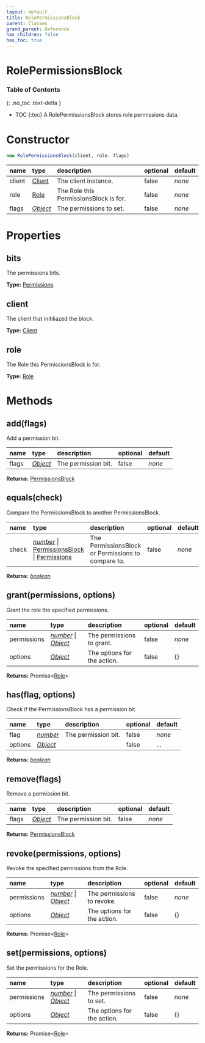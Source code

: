 ```yaml
---
layout: default
title: RolePermissionsBlock
parent: Classes
grand_parent: Reference
has_children: false
has_toc: true
---
```


# RolePermissionsBlock
### Table of Contents
{: .no_toc .text-delta }

- TOC
{:toc}
A RolePermissionsBlock stores role permissions data.
# Constructor
```js
new RolePermissionsBlock(client, role, flags)
```

| name | type | description | optional | default |
|:-----|:-----|:------------|:---------|:--------|
| client | [Client](/ref/classes/Client) | The client instance. | false | *none* |
| role | [Role](/ref/classes/Role) | The Role this PermissionsBlock is for. | false | *none* |
| flags | *[Object](https://developer.mozilla.org/en-US/docs/Web/JavaScript/Reference/Global_Objects/Object)* | The permissions to set.  | false | *none* |

# Properties
## bits
The permissions bits.

**Type:** [Permissions](/ref/classes/Permissions)

## client
The client that initiliazed the block.

**Type:** [Client](/ref/classes/Client)

## role
The Role this PermissionsBlock is for.

**Type:** [Role](/ref/classes/Role)

# Methods
## add(flags)
Add a permission bit.

| name | type | description | optional | default |
|:-----|:-----|:------------|:---------|:--------|
| flags | *[Object](https://developer.mozilla.org/en-US/docs/Web/JavaScript/Reference/Global_Objects/Object)* | The permission bit. | false | *none* |

**Returns:** [PermissionsBlock](/ref/classes/PermissionsBlock)

## equals(check)
Compare the PermissionsBlock to another PermissionsBlock.

| name | type | description | optional | default |
|:-----|:-----|:------------|:---------|:--------|
| check | *[number](https://developer.mozilla.org/en-US/docs/Web/JavaScript/Reference/Global_Objects/number)* \| [PermissionsBlock](/ref/classes/PermissionsBlock) \| [Permissions](/ref/classes/Permissions) | The PermissionsBlock or Permissions to compare to. | false | *none* |

**Returns:** *[boolean](https://developer.mozilla.org/en-US/docs/Web/JavaScript/Reference/Global_Objects/boolean)*

## grant(permissions, options)
Grant the role the specified permissions.

| name | type | description | optional | default |
|:-----|:-----|:------------|:---------|:--------|
| permissions | *[number](https://developer.mozilla.org/en-US/docs/Web/JavaScript/Reference/Global_Objects/number)* \| *[Object](https://developer.mozilla.org/en-US/docs/Web/JavaScript/Reference/Global_Objects/Object)* | The permissions to grant. | false | *none* |
| options | *[Object](https://developer.mozilla.org/en-US/docs/Web/JavaScript/Reference/Global_Objects/Object)* | The options for the action. | false | {} |

**Returns:** Promise<[Role](/ref/classes/Role)>

## has(flag, options)
Check if the PermissionsBlock has a permission bit.

| name | type | description | optional | default |
|:-----|:-----|:------------|:---------|:--------|
| flag | *[number](https://developer.mozilla.org/en-US/docs/Web/JavaScript/Reference/Global_Objects/number)* | The permission bit. | false | *none* |
| options | *[Object](https://developer.mozilla.org/en-US/docs/Web/JavaScript/Reference/Global_Objects/Object)* |   | false | ... |

**Returns:** *[boolean](https://developer.mozilla.org/en-US/docs/Web/JavaScript/Reference/Global_Objects/boolean)*

## remove(flags)
Remove a permission bit.

| name | type | description | optional | default |
|:-----|:-----|:------------|:---------|:--------|
| flags | *[Object](https://developer.mozilla.org/en-US/docs/Web/JavaScript/Reference/Global_Objects/Object)* | The permission bit. | false | *none* |

**Returns:** [PermissionsBlock](/ref/classes/PermissionsBlock)

## revoke(permissions, options)
Revoke the specified permissions from the Role.

| name | type | description | optional | default |
|:-----|:-----|:------------|:---------|:--------|
| permissions | *[number](https://developer.mozilla.org/en-US/docs/Web/JavaScript/Reference/Global_Objects/number)* \| *[Object](https://developer.mozilla.org/en-US/docs/Web/JavaScript/Reference/Global_Objects/Object)* | The permissions to revoke. | false | *none* |
| options | *[Object](https://developer.mozilla.org/en-US/docs/Web/JavaScript/Reference/Global_Objects/Object)* | The options for the action. | false | {} |

**Returns:** Promise<[Role](/ref/classes/Role)>

## set(permissions, options)
Set the permissions for the Role.

| name | type | description | optional | default |
|:-----|:-----|:------------|:---------|:--------|
| permissions | *[number](https://developer.mozilla.org/en-US/docs/Web/JavaScript/Reference/Global_Objects/number)* \| *[Object](https://developer.mozilla.org/en-US/docs/Web/JavaScript/Reference/Global_Objects/Object)* | The permissions to set. | false | *none* |
| options | *[Object](https://developer.mozilla.org/en-US/docs/Web/JavaScript/Reference/Global_Objects/Object)* | The options for the action. | false | {} |

**Returns:** Promise<[Role](/ref/classes/Role)>


